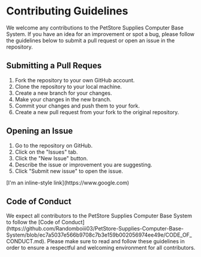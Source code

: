 <h1>Contributing Guidelines</h1>
We welcome any contributions to the PetStore Supplies Computer Base System. If you have an idea for an improvement or spot a bug, please follow the guidelines below to submit a pull request or open an issue in the repository.

<h2>Submitting a Pull Reques</h2>
<ol>
  <li>Fork the repository to your own GitHub account.</li>
  <li>Clone the repository to your local machine.</li>
  <li>Create a new branch for your changes.</li>
  <li>Make your changes in the new branch.</li>
  <li>Commit your changes and push them to your fork.</li>
  <li>Create a new pull request from your fork to the original repository.</li>
</ol>

<h2>Opening an Issue</h2>
<ol>
  <li>Go to the repository on GitHub.</li>
  <li>Click on the "Issues" tab.</li>
  <li>Click the "New Issue" button.</li>
  <li>Describe the issue or improvement you are suggesting.</li>
  <li>Click "Submit new issue" to open the issue.</li>
</ol>
[I'm an inline-style link](https://www.google.com)
<h2>Code of Conduct</h2>
We expect all contributors to the PetStore Supplies Computer Base System to follow the [Code of Conduct](https://github.com/Randomboiii03/PetStore-Supplies-Computer-Base-System/blob/ec7a5037e566b9708c7b3e159b002056974ee49e/CODE_OF_CONDUCT.md). Please make sure to read and follow these guidelines in order to ensure a respectful and welcoming environment for all contributors.
